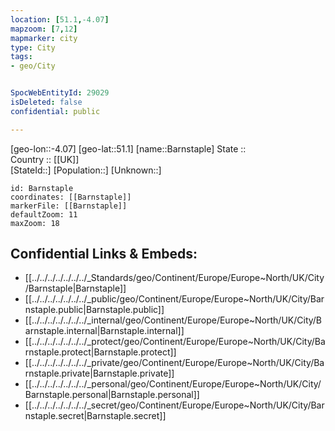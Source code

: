 ```yaml
---
location: [51.1,-4.07] 
mapzoom: [7,12] 
mapmarker: city 
type: City
tags:
- geo/City


SpocWebEntityId: 29029
isDeleted: false
confidential: public

---
```

[geo-lon::-4.07] 
[geo-lat::51.1] 
[name::Barnstaple] 
State ::  
Country :: [[UK]]  
[StateId::] 
[Population::] 
[Unknown::] 


```leaflet
id: Barnstaple
coordinates: [[Barnstaple]] 
markerFile: [[Barnstaple]] 
defaultZoom: 11 
maxZoom: 18
```


## Confidential Links & Embeds: 
- [[../../../../../../../_Standards/geo/Continent/Europe/Europe~North/UK/City/Barnstaple|Barnstaple]] 
- [[../../../../../../../_public/geo/Continent/Europe/Europe~North/UK/City/Barnstaple.public|Barnstaple.public]] 
- [[../../../../../../../_internal/geo/Continent/Europe/Europe~North/UK/City/Barnstaple.internal|Barnstaple.internal]] 
- [[../../../../../../../_protect/geo/Continent/Europe/Europe~North/UK/City/Barnstaple.protect|Barnstaple.protect]] 
- [[../../../../../../../_private/geo/Continent/Europe/Europe~North/UK/City/Barnstaple.private|Barnstaple.private]] 
- [[../../../../../../../_personal/geo/Continent/Europe/Europe~North/UK/City/Barnstaple.personal|Barnstaple.personal]] 
- [[../../../../../../../_secret/geo/Continent/Europe/Europe~North/UK/City/Barnstaple.secret|Barnstaple.secret]] 
